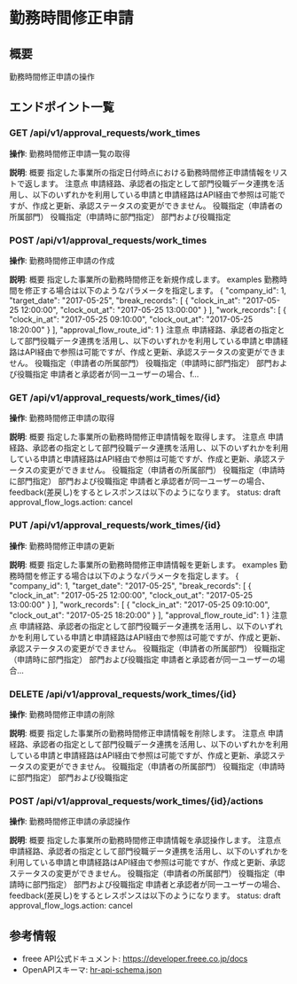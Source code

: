 # 勤務時間修正申請

## 概要

勤務時間修正申請の操作

## エンドポイント一覧

### GET /api/v1/approval_requests/work_times

**操作**: 勤務時間修正申請一覧の取得

**説明**: 概要 指定した事業所の指定日付時点における勤務時間修正申請情報をリストで返します。 注意点 申請経路、承認者の指定として部門役職データ連携を活用し、以下のいずれかを利用している申請と申請経路はAPI経由で参照は可能ですが、作成と更新、承認ステータスの変更ができません。 役職指定（申請者の所属部門） 役職指定（申請時に部門指定） 部門および役職指定

### POST /api/v1/approval_requests/work_times

**操作**: 勤務時間修正申請の作成

**説明**: 概要 指定した事業所の勤務時間修正を新規作成します。 examples 勤務時間を修正する場合は以下のようなパラメータを指定します。 { "company_id": 1, "target_date": "2017-05-25", "break_records": [ { "clock_in_at": "2017-05-25 12:00:00", "clock_out_at": "2017-05-25 13:00:00" } ], "work_records": [ { "clock_in_at": "2017-05-25 09:10:00", "clock_out_at": "2017-05-25 18:20:00" } ], "approval_flow_route_id": 1 } 注意点 申請経路、承認者の指定として部門役職データ連携を活用し、以下のいずれかを利用している申請と申請経路はAPI経由で参照は可能ですが、作成と更新、承認ステータスの変更ができません。 役職指定（申請者の所属部門） 役職指定（申請時に部門指定） 部門および役職指定 申請者と承認者が同一ユーザーの場合、f...

### GET /api/v1/approval_requests/work_times/{id}

**操作**: 勤務時間修正申請の取得

**説明**: 概要 指定した事業所の勤務時間修正申請情報を取得します。 注意点 申請経路、承認者の指定として部門役職データ連携を活用し、以下のいずれかを利用している申請と申請経路はAPI経由で参照は可能ですが、作成と更新、承認ステータスの変更ができません。 役職指定（申請者の所属部門） 役職指定（申請時に部門指定） 部門および役職指定 申請者と承認者が同一ユーザーの場合、feedback(差戻し)をするとレスポンスは以下のようになります。 status: draft approval_flow_logs.action: cancel

### PUT /api/v1/approval_requests/work_times/{id}

**操作**: 勤務時間修正申請の更新

**説明**: 概要 指定した事業所の勤務時間修正申請情報を更新します。 examples 勤務時間を修正する場合は以下のようなパラメータを指定します。 { "company_id": 1, "target_date": "2017-05-25", "break_records": [ { "clock_in_at": "2017-05-25 12:00:00", "clock_out_at": "2017-05-25 13:00:00" } ], "work_records": [ { "clock_in_at": "2017-05-25 09:10:00", "clock_out_at": "2017-05-25 18:20:00" } ], "approval_flow_route_id": 1 } 注意点 申請経路、承認者の指定として部門役職データ連携を活用し、以下のいずれかを利用している申請と申請経路はAPI経由で参照は可能ですが、作成と更新、承認ステータスの変更ができません。 役職指定（申請者の所属部門） 役職指定（申請時に部門指定） 部門および役職指定 申請者と承認者が同一ユーザーの場合...

### DELETE /api/v1/approval_requests/work_times/{id}

**操作**: 勤務時間修正申請の削除

**説明**: 概要 指定した事業所の勤務時間修正申請情報を削除します。 注意点 申請経路、承認者の指定として部門役職データ連携を活用し、以下のいずれかを利用している申請と申請経路はAPI経由で参照は可能ですが、作成と更新、承認ステータスの変更ができません。 役職指定（申請者の所属部門） 役職指定（申請時に部門指定） 部門および役職指定

### POST /api/v1/approval_requests/work_times/{id}/actions

**操作**: 勤務時間修正申請の承認操作

**説明**: 概要 指定した事業所の勤務時間修正申請情報を承認操作します。 注意点 申請経路、承認者の指定として部門役職データ連携を活用し、以下のいずれかを利用している申請と申請経路はAPI経由で参照は可能ですが、作成と更新、承認ステータスの変更ができません。 役職指定（申請者の所属部門） 役職指定（申請時に部門指定） 部門および役職指定 申請者と承認者が同一ユーザーの場合、feedback(差戻し)をするとレスポンスは以下のようになります。 status: draft approval_flow_logs.action: cancel



## 参考情報

- freee API公式ドキュメント: https://developer.freee.co.jp/docs
- OpenAPIスキーマ: [hr-api-schema.json](../../openapi/hr-api-schema.json)
